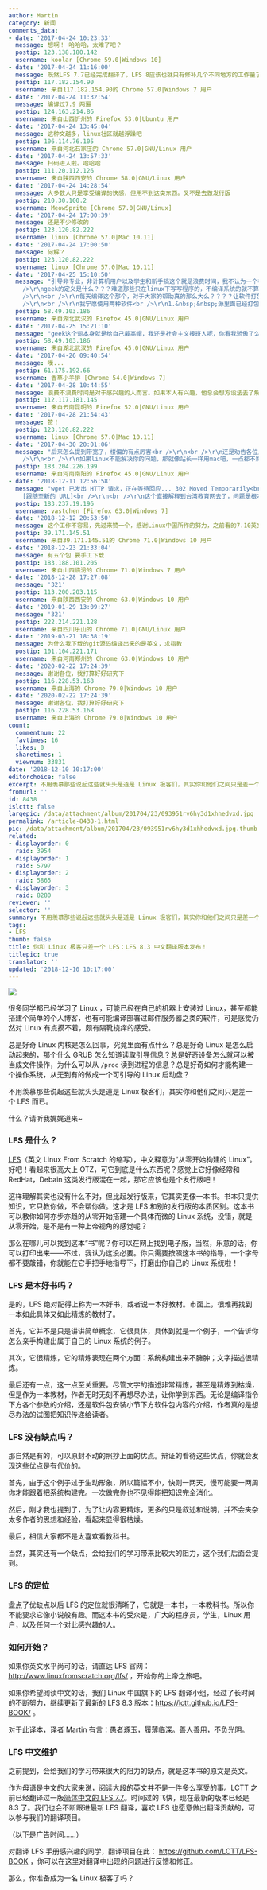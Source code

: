 ```yaml
---
author: Martin
category: 新闻
comments_data:
- date: '2017-04-24 10:23:33'
  message: 想啊！ 哈哈哈，太难了吧？
  postip: 123.138.180.142
  username: koolar [Chrome 59.0|Windows 10]
- date: '2017-04-24 11:16:00'
  message: 既然LFS 7.7已经完成翻译了，LFS 8应该也就只有修补几个不同地方的工作量了吧
  postip: 117.182.154.90
  username: 来自117.182.154.90的 Chrome 57.0|Windows 7 用户
- date: '2017-04-24 11:32:54'
  message: 编译过7.9 两遍
  postip: 124.163.214.86
  username: 来自山西忻州的 Firefox 53.0|Ubuntu 用户
- date: '2017-04-24 13:45:04'
  message: 这种文越多，linux社区就越浮躁吧
  postip: 106.114.76.105
  username: 来自河北石家庄的 Chrome 57.0|GNU/Linux 用户
- date: '2017-04-24 13:57:33'
  message: 扫码进入啦。哈哈哈
  postip: 111.20.112.126
  username: 来自陕西西安的 Chrome 58.0|GNU/Linux 用户
- date: '2017-04-24 14:28:54'
  message: 大多数人只是享受编译的快感，但用不到这类东西。又不是去做发行版
  postip: 210.30.100.2
  username: MeowSprite [Chrome 57.0|GNU/Linux]
- date: '2017-04-24 17:00:39'
  message: 还是不少修改的
  postip: 123.120.82.222
  username: linux [Chrome 57.0|Mac 10.11]
- date: '2017-04-24 17:00:50'
  message: 何解？
  postip: 123.120.82.222
  username: linux [Chrome 57.0|Mac 10.11]
- date: '2017-04-25 15:10:50'
  message: "引导非专业，非计算机用户以及学生和新手搞这个就是浪费时间，我不认为一个在linux下画图或者作其他创作的人有什么错？<br />\r\n<br
    />\r\ngeek的定义是什么？？？难道那些只在linux下写写程序的，不编译系统的就不算geek？？？你和XXX只差一个XXX，这种话本身就没什么意义。<br
    />\r\n<br />\r\n每天编译这个那个，对于大家的帮助真的那么大么？？？？让软件打包这种事情交给专业的人好么？？？每个人都要学会如何编译软件？？？也许这就是linux普及的难点吧？？？我就不相信你能把编译这回事教会给人和一个人。<br
    />\r\n<br />\r\n我宁愿使用两种软件<br />\r\n1.&nbsp;&nbsp;源里面已经打包好的软件<br />\r\n2. 单个的执"
  postip: 58.49.103.186
  username: 来自湖北武汉的 Firefox 45.0|GNU/Linux 用户
- date: '2017-04-25 15:21:10'
  message: "geek这个词本身就是给自己戴高帽，我还是社会主义接班人呢，你看我骄傲了么？？？<br />\r\n<br />\r\n劝告各位朋友，不要瞎跟风，能用linux解决自己需要解决的问题才是最重要的，"
  postip: 58.49.103.186
  username: 来自湖北武汉的 Firefox 45.0|GNU/Linux 用户
- date: '2017-04-26 09:40:54'
  message: 噗...
  postip: 61.175.192.66
  username: 香草小羊排 [Chrome 54.0|Windows 7]
- date: '2017-04-28 10:44:55'
  message: 浪费不浪费时间是对于感兴趣的人而言。如果本人有兴趣，他总会想方设法去了解去尝试，如果本人没兴趣你就算跪着求着他连链接都不想打开。至于说到浮躁，楼上各位装什么清高？文章一出各种打压，什么人应该怎样由他们自己去思考自己去决定，linux是自由的，人也是自由的，大家都不是三岁小孩。如果说这种文章会引起linux社区浮躁，我还真希望linux社区多浮躁点，多些人一起讨论总比遇到问题的时候天天守着bugzilla好，更何况现在的国内出口带宽那么烂，redhat这些都经常连接超时
  postip: 112.117.181.145
  username: 来自云南昆明的 Firefox 52.0|GNU/Linux 用户
- date: '2017-04-28 21:54:43'
  message: 赞！
  postip: 123.120.82.222
  username: linux [Chrome 57.0|Mac 10.11]
- date: '2017-04-30 20:01:06'
  message: "后来怎么提到带宽了，楼偏的有点厉害<br />\r\n<br />\r\n还是劝告各位朋友，不要瞎跟风，能用linux解决自己需要解决的问题才是最重要的，<br
    />\r\n<br />\r\n如果linux不能解决你的问题，那就像站长一样用mac吧，一点都不影响你是个极客"
  postip: 183.204.226.199
  username: 来自河南南阳的 Firefox 45.0|GNU/Linux 用户
- date: '2018-12-11 12:56:58'
  message: "wget 已发出 HTTP 请求，正在等待回应... 302 Moved Temporarily<br />\r\n位置：http://ftp.yzu.edu.tw/nongnu/acl/acl-2.2.53.tar.gz
    [跟随至新的 URL]<br />\r\n<br />\r\n这个直接解释到台湾教育网去了，问题是根本打不开那个URL啊、、、、"
  postip: 183.237.19.196
  username: vastchen [Firefox 63.0|Windows 7]
- date: '2018-12-12 20:53:50'
  message: 这个工作不容易，先过来赞一个，感谢Linux中国所作的努力，之前看的7.10英文版，甚是闹心。
  postip: 39.171.145.51
  username: 来自39.171.145.51的 Chrome 71.0|Windows 10 用户
- date: '2018-12-23 21:33:04'
  message: 有五个包 要手工下载
  postip: 183.188.101.205
  username: 来自山西临汾的 Chrome 71.0|Windows 7 用户
- date: '2018-12-28 17:27:08'
  message: '321'
  postip: 113.200.203.115
  username: 来自陕西西安的 Chrome 63.0|Windows 10 用户
- date: '2019-01-29 13:09:27'
  message: '321'
  postip: 222.214.221.128
  username: 来自四川乐山的 Chrome 71.0|GNU/Linux 用户
- date: '2019-03-21 18:38:19'
  message: 为什么我下载的git源码编译出来的是英文，求指教
  postip: 101.104.221.171
  username: 来自河南郑州的 Chrome 63.0|Windows 10 用户
- date: '2020-02-22 17:24:39'
  message: 谢谢各位，我打算好好研究下
  postip: 116.228.53.168
  username: 来自上海的 Chrome 79.0|Windows 10 用户
- date: '2020-02-22 17:24:39'
  message: 谢谢各位，我打算好好研究下
  postip: 116.228.53.168
  username: 来自上海的 Chrome 79.0|Windows 10 用户
count:
  commentnum: 22
  favtimes: 16
  likes: 0
  sharetimes: 1
  viewnum: 33831
date: '2018-12-10 10:17:00'
editorchoice: false
excerpt: 不用羡慕那些说起这些就头头是道是 Linux 极客们，其实你和他们之间只是差一个 LFS 而已。
fromurl: ''
id: 8438
islctt: false
largepic: /data/attachment/album/201704/23/093951rv6hy3d1xhhedvxd.jpg
permalink: /article-8438-1.html
pic: /data/attachment/album/201704/23/093951rv6hy3d1xhhedvxd.jpg.thumb.jpg
related:
- displayorder: 0
  raid: 3954
- displayorder: 1
  raid: 5797
- displayorder: 2
  raid: 5865
- displayorder: 3
  raid: 8280
reviewer: ''
selector: ''
summary: 不用羡慕那些说起这些就头头是道是 Linux 极客们，其实你和他们之间只是差一个 LFS 而已。
tags:
- LFS
thumb: false
title: 你和 Linux 极客只差一个 LFS：LFS 8.3 中文翻译版本发布！
titlepic: true
translator: ''
updated: '2018-12-10 10:17:00'
---
```


![](/data/attachment/album/201704/23/093951rv6hy3d1xhhedvxd.jpg)


很多同学都已经学习了 Linux ，可能已经在自己的机器上安装过 Linux，甚至都能搭建个简单的个人博客，也有可能编译部署过邮件服务器之类的软件，可是感觉仍然对 Linux 有点摸不着，颇有隔靴挠痒的感受。


总是好奇 Linux 内核是怎么回事，究竟里面有点什么？总是好奇 Linux 是怎么启动起来的，那个什么 GRUB 怎么知道读取引导信息？总是好奇设备怎么就可以被当成文件操作，为什么可以从 `/proc` 读到进程的信息？总是好奇如何才能构建一个操作系统，从无到有的做成一个可引导的 Linux 启动盘？


不用羡慕那些说起这些就头头是道是 Linux 极客们，其实你和他们之间只是差一个 LFS 而已。


什么？请听我娓娓道来~


### LFS 是什么？


[LFS](http://www.linuxfromscratch.org/lfs/)（英文 Linux From Scratch 的缩写），中文释意为“从零开始构建的 Linux”。好吧！看起来很高大上 OTZ，可它到底是什么东西呢？感觉上它好像经常和 RedHat，Debain 这类发行版混在一起，那它应该也是个发行版吧！


这样理解其实也没有什么不对，但比起发行版来，它其实更像一本书。书本只提供知识，它只教你做，不会帮你做。这才是 LFS 和别的发行版的本质区别。这本书可以教你如何亦步亦趋的从零开始搭建一个具体而微的 Linux 系统，没错，就是从零开始，是不是有一种上帝视角的感觉呢？


那么在哪儿可以找到这本“书”呢？你可以在网上找到电子版，当然，乐意的话，你可以打印出来——不过，我认为这没必要。你只需要按照这本书的指导，一个字母都不要敲错，你就能在它手把手地指导下，打磨出你自己的 Linux 系统啦！


### LFS 是本好书吗？


是的，LFS 绝对配得上称为一本好书，或者说一本好教材。市面上，很难再找到一本如此具体又如此精炼的教材了。


首先，它并不是只是讲讲简单概念，它很具体，具体到就是一个例子，一个告诉你怎么亲手构建出属于自己的 Linux 系统的例子。


其次，它很精炼，它的精炼表现在两个方面：系统构建出来不臃肿；文字描述很精炼。


最后还有一点，这一点至关重要。尽管文字的描述非常精炼，甚至是精炼到枯燥，但是作为一本教材，作者无时无刻不再想尽办法，让你学到东西。无论是编译指令下方各个参数的介绍，还是软件包安装小节下方软件包内容的介绍，作者真的是想尽办法的试图把知识传递给读者。


### LFS 没有缺点吗？


那自然是有的，可以原封不动的照抄上面的优点。辩证的看待这些优点，你就会发现这些优点是有代价的。


首先，由于这个例子过于生动形象，所以篇幅不小，快则一两天，慢可能要一两周你才能跟着把系统构建完。一次做完你也不见得能把知识完全消化。


然后，刚才我也提到了，为了让内容更精炼，更多的只是叙述和说明，并不会夹杂太多作者的思想和经验，看起来显得很枯燥。


最后，相信大家都不是太喜欢看教科书。


当然，其实还有一个缺点，会给我们的学习带来比较大的阻力，这个我们后面会提到。


### LFS 的定位


盘点了优缺点以后 LFS 的定位就很清晰了，它就是一本书，一本教科书。所以你不能要求它像小说般有趣。而这本书的受众是，广大的程序员，学生，Linux 用户，以及任何一个对此感兴趣的人。


### 如何开始？


如果你英文水平尚可的话，请直达 LFS 官网： <http://www.linuxfromscratch.org/lfs/> ，开始你的上帝之旅吧。


如果你希望阅读中文的话，我们 Linux 中国旗下的 LFS 翻译小组，经过了长时间的不断努力，继续更新了最新的 LFS 8.3 版本：<https://lctt.github.io/LFS-BOOK/> 。


对于此译本，译者 Martin 有言：愚者琢玉，履薄临深。善人善用，不负光阴。


### LFS 中文维护


之前提到，会给我们的学习带来很大的阻力的缺点，就是这本书的原文是英文。


作为母语是中文的大家来说，阅读大段的英文并不是一件多么享受的事。LCTT 之前已经翻译过一版[简体中文的 LFS 7.7](https://linux.cn/lfs/LFS-BOOK-7.7-systemd/index.html)。时间过的飞快，现在最新的版本已经是 8.3 了。我们也会不断跟进最新 LFS 翻译，喜欢 LFS 也愿意做出翻译贡献的，可以参与我们的翻译项目。


（以下是广告时间……）


对翻译 LFS 手册感兴趣的同学，翻译项目在此： <https://github.com/LCTT/LFS-BOOK> ，你可以在这里对翻译中出现的问题进行反馈和修正。


那么，你准备成为一名 Linux 极客了吗？